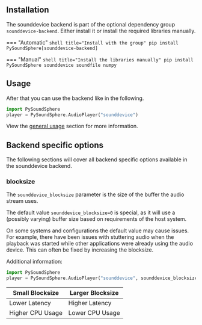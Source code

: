 ## Installation

The sounddevice backend is part of the optional dependency group `sounddevice-backend`. Either install it or install the required libraries manually.

=== "Automatic"
    ```shell title="Install with the group"
    pip install PySoundSphere[sounddevice-backend]
    ```

=== "Manual"
    ```shell title="Install the libraries manually"
    pip install PySoundSphere sounddevice soundfile numpy
    ```

## Usage

After that you can use the backend like in the following.

```python title="Setup sounddevice backend"
import PySoundSphere
player = PySoundSphere.AudioPlayer("sounddevice")
```
View the [general usage](../../usage/) section for more information.

## Backend specific options

The following sections will cover all backend specific options available in the sounddevice backend.

### blocksize

The `sounddevice_blocksize` parameter is the size of the buffer the audio stream uses.

The default value `sounddevice_blocksize=0` is special, as it will use a (possibly varying) buffer size based on requirements of the host system.

On some systems and configurations the default value may cause issues. For example, there have been issues with stuttering audio when the playback was started while other applications were already using the audio device. This can often be fixed by increasing the blocksize.

Additional information:

```python title="Setup sounddevice backend with blocksize of 1024"
import PySoundSphere
player = PySoundSphere.AudioPlayer("sounddevice", sounddevice_blocksize=1024)
```

| Small Blocksize  | Larger Blocksize |
|------------------|------------------|
| Lower Latency    | Higher Latency   |
| Higher CPU Usage | Lower CPU Usage  |
